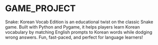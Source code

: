 # GAME_PROJECT
Snake: Korean Vocab Edition is an educational twist on the classic Snake game. Built with Python and Pygame, it helps players learn Korean vocabulary by matching English prompts to Korean words while dodging wrong answers. Fun, fast-paced, and perfect for language learners!

